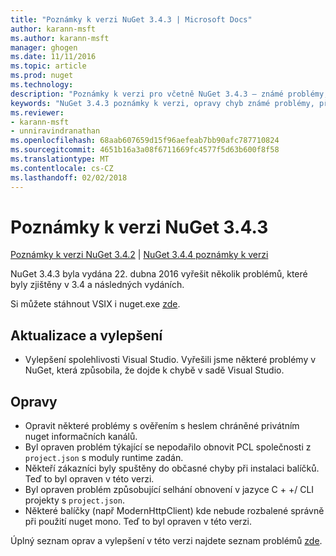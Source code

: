 ```yaml
---
title: "Poznámky k verzi NuGet 3.4.3 | Microsoft Docs"
author: karann-msft
ms.author: karann-msft
manager: ghogen
ms.date: 11/11/2016
ms.topic: article
ms.prod: nuget
ms.technology: 
description: "Poznámky k verzi pro včetně NuGet 3.4.3 – známé problémy, opravy chyb, přidaných funkcí a chcete."
keywords: "NuGet 3.4.3 poznámky k verzi, opravy chyb známé problémy, přidat funkce, chcete"
ms.reviewer:
- karann-msft
- unniravindranathan
ms.openlocfilehash: 68aab607659d15f96aefeab7bb90afc787710824
ms.sourcegitcommit: 4651b16a3a08f6711669fc4577f5d63b600f8f58
ms.translationtype: MT
ms.contentlocale: cs-CZ
ms.lasthandoff: 02/02/2018
---
```

# <a name="nuget-343-release-notes"></a>Poznámky k verzi NuGet 3.4.3

[Poznámky k verzi NuGet 3.4.2](../release-notes/nuget-3.4.2.md) | [NuGet 3.4.4 poznámky k verzi](../release-notes/nuget-3.4.4.md)

NuGet 3.4.3 byla vydána 22. dubna 2016 vyřešit několik problémů, které byly zjištěny v 3.4 a následných vydáních.

Si můžete stáhnout VSIX i nuget.exe [zde](https://dist.nuget.org/index.html).

## <a name="updates-and-improvements"></a>Aktualizace a vylepšení

* Vylepšení spolehlivosti Visual Studio. Vyřešili jsme některé problémy v NuGet, která způsobila, že dojde k chybě v sadě Visual Studio.

## <a name="fixes"></a>Opravy

* Opravit některé problémy s ověřením s heslem chráněné privátním nuget informačních kanálů.
* Byl opraven problém týkající se nepodařilo obnovit PCL společnosti z `project.json` s moduly runtime zadán.
* Někteří zákazníci byly spuštěny do občasné chyby při instalaci balíčků. Teď to byl opraven v této verzi.
* Byl opraven problém způsobující selhání obnovení v jazyce C + +/ CLI projekty s `project.json`.
* Některé balíčky (např ModernHttpClient) kde nebude rozbalené správně při použití nuget mono. Teď to byl opraven v této verzi.

Úplný seznam oprav a vylepšení v této verzi najdete seznam problémů [zde](https://github.com/NuGet/Home/issues?q=is%3Aissue+milestone%3A3.4.3+is%3Aclosed).